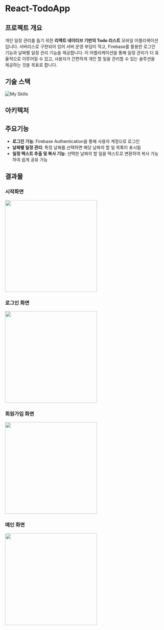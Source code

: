# React-TodoApp
## 프로젝트 개요
개인 일정 관리를 돕기 위한 **리액트 네이티브 기반의 Todo 리스트** 모바일 어플리케이션입니다.
서버리스로 구현되어 있어 서버 운영 부담이 적고, Firebase를 활용한 로그인 기능과 날짜별 일정 관리 기능을 제공합니다. 
이 어플리케이션을 통해 일정 관리가 더 효율적으로 이루어질 수 있고, 사용자가 간편하게 개인 할 일을 관리할 수 있는 솔루션을 제공하는 것을 목표로 합니다.
## 기술 스택
![My Skills](https://skillicons.dev/icons?i=react,firebase,vscode,git,notion)
## 아키텍처
## 주요기능
- **로그인 기능**: Firebase Authentication을 통해 사용자 계정으로 로그인
- **날짜별 일정 관리**: 특정 날짜를 선택하면 해당 날짜의 할 일 목록이 표시됨
- **일정 텍스트 추출 및 복사 기능**: 선택한 날짜의 할 일을 텍스트로 변환하여 복사 가능하여 쉽게 공유 가능

## 결과물
### 시작화면
<img src="https://github.com/leeseunghan713/React-TodoApp/assets/127086663/bd1e8625-98b0-452e-9806-3e92f5eb96ef" width="300" />


### 로그인 화면
<img src="https://github.com/leeseunghan713/React-TodoApp/assets/127086663/cc746b6c-0c7d-40e3-b95c-793c259b56fb" width="300" />

### 회원가입 화면
<img src="https://github.com/leeseunghan713/React-TodoApp/assets/127086663/5caba082-a272-4c45-9217-4943e7f40521" width="300" />

### 메인 화면
<img src="https://github.com/leeseunghan713/React-TodoApp/assets/127086663/3e57eb21-8c3b-4b4e-851d-87fb8474fe87" width="300" />
